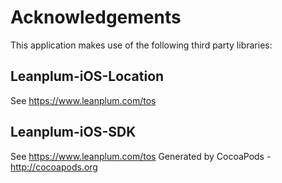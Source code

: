 # Acknowledgements
This application makes use of the following third party libraries:

## Leanplum-iOS-Location

See https://www.leanplum.com/tos

## Leanplum-iOS-SDK

See https://www.leanplum.com/tos
Generated by CocoaPods - http://cocoapods.org

